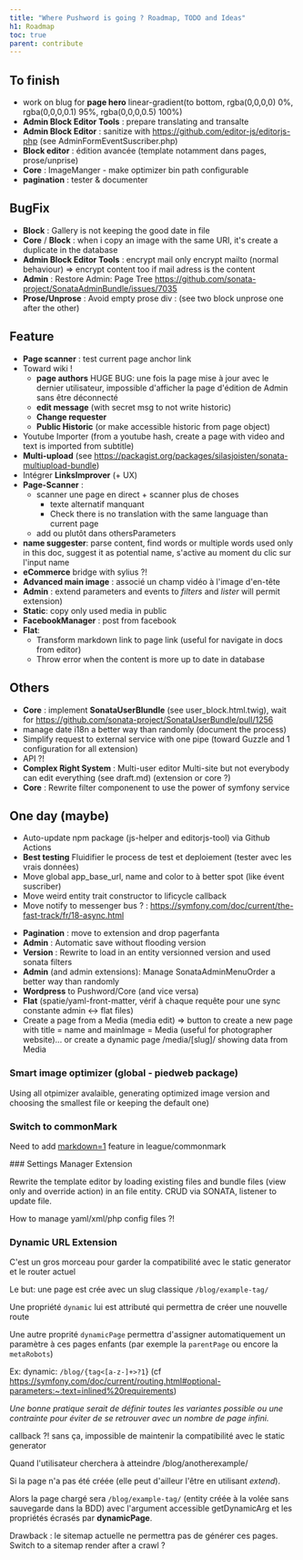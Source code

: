```yaml
---
title: "Where Pushword is going ? Roadmap, TODO and Ideas"
h1: Roadmap
toc: true
parent: contribute
---
```


## To finish

-   work on blug for **page hero** linear-gradient(to bottom, rgba(0,0,0,0) 0%, rgba(0,0,0,0.1) 95%, rgba(0,0,0,0.5) 100%)
-   **Admin Block Editor Tools** : prepare translating and transalte
-   **Admin Block Editor** : sanitize with https://github.com/editor-js/editorjs-php (see AdminFormEventSuscriber.php)
-   **Block editor** : édition avancée (template notamment dans pages, prose/unprise)
-   **Core** : ImageManger - make optimizer bin path configurable
-   **pagination** : tester & documenter

## BugFix

-   **Block** : Gallery is not keeping the good date in file
-   **Core** / **Block** : when i copy an image with the same URI, it's create a duplicate in the database
-   **Admin Block Editor Tools** : encrypt mail only encrypt mailto (normal behaviour) => encrypt content too if mail adress is the content
-   **Admin** : Restore Admin: Page Tree https://github.com/sonata-project/SonataAdminBundle/issues/7035
-   **Prose/Unprose** : Avoid empty prose div : (see two block unprose one after the other)

## Feature

-   **Page scanner** : test current page anchor link
-   Toward wiki !
    -   **page authors**
        HUGE BUG: une fois la page mise à jour avec le dernier utilisateur, impossible d'afficher la page d'édition
        de Admin sans être déconnecté
    -   **edit message** (with secret msg to not write historic)
    -   **Change requester**
    -   **Public Historic** (or make accessible historic from page object)
-   Youtube Importer (from a youtube hash, create a page with video and text is imported from subtitle)
-   **Multi-upload** (see https://packagist.org/packages/silasjoisten/sonata-multiupload-bundle)
-   Intégrer **LinksImprover** (+ UX)
-   **Page-Scanner** :
    -   scanner une page en direct + scanner plus de choses
        -   texte alternatif manquant
        -   Check there is no translation with the same language than current page
    -   add <!-- page-scanner-ignore: what to ignore --> ou plutôt dans othersParameters
-   **name suggester**: parse content, find words or multiple words used only in this doc, suggest it as potential name, s'active au moment du clic sur l'input name
-   **eCommerce** bridge with sylius ?!
-   **Advanced main image** : associé un champ vidéo à l'image d'en-tête
-   **Admin** : extend parameters and events to _filters_ and _lister_ will permit extension)
-   **Static**: copy only used media in public
-   **FacebookManager** : post from facebook
-   **Flat**:
    -   Transform markdown link to page link (useful for navigate in docs from editor)
    -   Throw error when the content is more up to date in database

## Others

-   **Core** : implement **SonataUserBlundle** (see user_block.html.twig), wait for https://github.com/sonata-project/SonataUserBundle/pull/1256
-   manage date i18n a better way than randomly (document the process)
-   Simplify request to external service with one pipe (toward Guzzle and 1 configuration for all extension)
-   API ?!
-   **Complex Right System** : Multi-user editor Multi-site but not everybody can edit everything (see draft.md) (extension or core ?)
-   **Core** : Rewrite filter componenent to use the power of symfony service

## One day (maybe)

-   Auto-update npm package (js-helper and editorjs-tool) via Github Actions
-   **Best testing** Fluidifier le process de test et deploiement (tester avec les vrais données)
-   Move global app_base_url, name and color to à better spot (like évent suscriber)
-   Move weird entity trait constructor to lificycle callback
-   Move notify to messenger bus ? : https://symfony.com/doc/current/the-fast-track/fr/18-async.html

*   **Pagination** : move to extension and drop pagerfanta
*   **Admin** : Automatic save without flooding version
*   **Version** : Rewrite to load in an entity versionned version and used sonata filters
*   **Admin** (and admin extensions): Manage SonataAdminMenuOrder a better way than randomly
*   **Wordpress** to Pushword/Core (and vice versa)
*   **Flat** (spatie/yaml-front-matter, vérif à chaque requête pour une sync constante admin <-> flat files)
*   Create a page from a Media (media edit) => button to create a new page with title = name and mainImage = Media
    (useful for photographer website)... or create a dynamic page /media/[slug]/ showing data from Media

### Smart image optimizer (global - piedweb package)

Using all otpimizer avalaible, generating optimized image version and choosing the smallest file or keeping the default one)

### Switch to commonMark

Need to add [markdown=1](https://spec.commonmark.org/0.29/#example-158:~:text=markdown%3D1) feature in league/commonmark

### Settings Manager <smal>Extension</smal>

Rewrite the template editor by loading existing files and bundle files (view only and override action) in an file entity. CRUD via SONATA, listener to update file.

How to manage yaml/xml/php config files ?!

### Dynamic URL <smal>Extension</smal>

C'est un gros morceau pour garder la compatibilité avec le static generator et le router actuel

Le but: une page est crée avec un slug classique `/blog/example-tag/`

Une propriété `dynamic` lui est attributé qui permettra de créer une nouvelle route

Une autre proprité `dynamicPage` permettra d'assigner automatiquement un paramètre à ces pages enfants
(par exemple la `parentPage` ou encore la `metaRobots`)

Ex: dynamic: `/blog/{tag<[a-z-]+>?1`} (cf https://symfony.com/doc/current/routing.html#optional-parameters:~:text=inlined%20requirements)

_Une bonne pratique serait de définir toutes les variantes possible ou une contrainte pour éviter de se retrouver avec un nombre de page infini._

callback ?! sans ça, impossible de maintenir la compatibilité avec le static generator

Quand l'utilisateur cherchera à atteindre /blog/anotherexample/

Si la page n'a pas été créée (elle peut d'ailleur l'être en utilisant _extend_).

Alors la page chargé sera `/blog/example-tag/` (entity créée à la volée sans sauvegarde dans la BDD)
avec l'argument accessible getDynamicArg et les propriétés écrasés par **dynamicPage**.

Drawback : le sitemap actuelle ne permettra pas de générer ces pages. Switch to a sitemap render after a crawl ?
